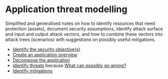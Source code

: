 # Application threat modelling

Simplified and generalised notes on how to identify resources that need protection (assets), document security assumptions, identify attack surface and input and output attack vectors, and how to combine these vectors into attack trees (scenarios) with suggestions on possibly useful mitigations. 

* [Identify the security objective(s)](Identify-security-objective(s).md)
* [Create an application overview](Application-overview.md)
* [Decompose the application](Decompose-application.md)
* [Identify threats](Identify-threats.md) because [What can possibly go wrong?](wrong)
* [Identify mitigations](Identify-mitigations.md)